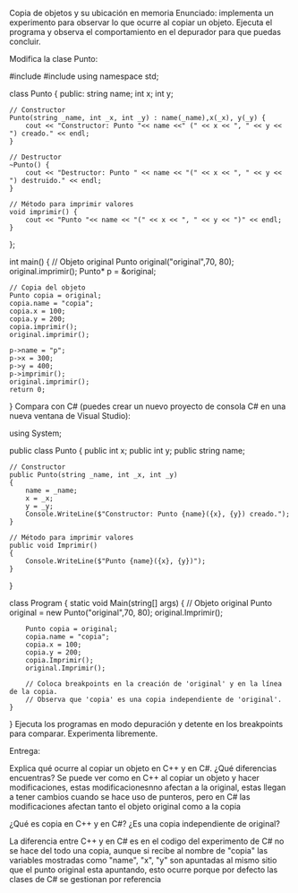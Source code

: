 Copia de objetos y su ubicación en memoria
Enunciado: implementa un experimento para observar lo que ocurre al copiar un objeto. Ejecuta el programa y observa el comportamiento en el depurador para que puedas concluir.

Modifica la clase Punto:

#include <iostream>
#include <string>
using namespace std;

class Punto {
public:
	string name;
    int x;
    int y;

    // Constructor
    Punto(string _name, int _x, int _y) : name(_name),x(_x), y(_y) {
        cout << "Constructor: Punto "<< name <<" (" << x << ", " << y << ") creado." << endl;
    }

    // Destructor
    ~Punto() {
        cout << "Destructor: Punto " << name << "(" << x << ", " << y << ") destruido." << endl;
    }

    // Método para imprimir valores
    void imprimir() {
        cout << "Punto "<< name << "(" << x << ", " << y << ")" << endl;
    }
};


int main() {
    // Objeto original
    Punto original("original",70, 80);
    original.imprimir();
	Punto* p = &original;

    // Copia del objeto
    Punto copia = original;
	copia.name = "copia";
	copia.x = 100;
	copia.y = 200;
    copia.imprimir();
    original.imprimir();
    
	p->name = "p";
	p->x = 300;
	p->y = 400;
	p->imprimir();
	original.imprimir();
    return 0;
}
Compara con C# (puedes crear un nuevo proyecto de consola C# en una nueva ventana de Visual Studio):

using System;

public class Punto
{
    public int x;
    public int y;
    public string name;

    // Constructor
    public Punto(string _name, int _x, int _y)
    {
        name = _name;
        x = _x;
        y = _y;
        Console.WriteLine($"Constructor: Punto {name}({x}, {y}) creado.");
    }

    // Método para imprimir valores
    public void Imprimir()
    {
        Console.WriteLine($"Punto {name}({x}, {y})");
    }
}

class Program
{
    static void Main(string[] args)
    {
        // Objeto original
        Punto original = new Punto("original",70, 80);
        original.Imprimir();

        Punto copia = original;
        copia.name = "copia";
        copia.x = 100;
        copia.y = 200;
        copia.Imprimir();
        original.Imprimir();

        // Coloca breakpoints en la creación de 'original' y en la línea de la copia.
        // Observa que 'copia' es una copia independiente de 'original'.
    }
}
Ejecuta los programas en modo depuración y detente en los breakpoints para comparar. Experimenta libremente.

Entrega:

Explica qué ocurre al copiar un objeto en C++ y en C#. ¿Qué diferencias encuentras?
Se puede ver como en C++ al copiar un objeto y hacer modificaciones, estas modificacionesnno afectan a la original, estas llegan a tener cambios cuando se hace uso 
de punteros, pero en C# las modificaciones afectan tanto el objeto original como a la copia

¿Qué es copia en C++ y en C#? ¿Es una copia independiente de original?

La diferencia entre C++ y en C# es en el codigo del experimento de C# no se hace del todo una copia, aunque si recibe al nombre de "copia" las variables mostradas como "name", "x", "y" son apuntadas al mismo sitio que el punto original esta apuntando, esto ocurre porque por defecto las clases de C# se gestionan por referencia 

